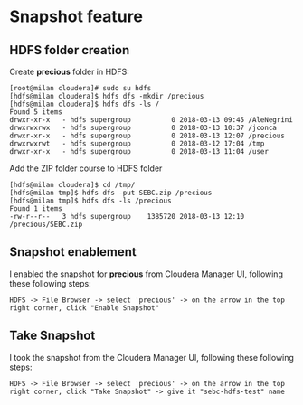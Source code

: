 # Snapshot feature

## HDFS folder creation 
Create __precious__ folder in HDFS:
```
[root@milan cloudera]# sudo su hdfs
[hdfs@milan cloudera]$ hdfs dfs -mkdir /precious
[hdfs@milan cloudera]$ hdfs dfs -ls /
Found 5 items
drwxr-xr-x   - hdfs supergroup          0 2018-03-13 09:45 /AleNegrini
drwxrwxrwx   - hdfs supergroup          0 2018-03-13 10:37 /jconca
drwxr-xr-x   - hdfs supergroup          0 2018-03-13 12:07 /precious
drwxrwxrwt   - hdfs supergroup          0 2018-03-12 17:04 /tmp
drwxr-xr-x   - hdfs supergroup          0 2018-03-13 11:04 /user
```

Add the ZIP folder course to HDFS folder
```
[hdfs@milan cloudera]$ cd /tmp/
[hdfs@milan tmp]$ hdfs dfs -put SEBC.zip /precious
[hdfs@milan tmp]$ hdfs dfs -ls /precious
Found 1 items
-rw-r--r--   3 hdfs supergroup    1385720 2018-03-13 12:10 /precious/SEBC.zip
```

## Snapshot enablement

I enabled the snapshot for __precious__ from Cloudera Manager UI, following these following steps:
```
HDFS -> File Browser -> select 'precious' -> on the arrow in the top right corner, click "Enable Snapshot"
```

## Take Snapshot 
I took the snapshot from the Cloudera Manager UI, following these following steps:
```
HDFS -> File Browser -> select 'precious' -> on the arrow in the top right corner, click "Take Snapshot" -> give it "sebc-hdfs-test" name
```

